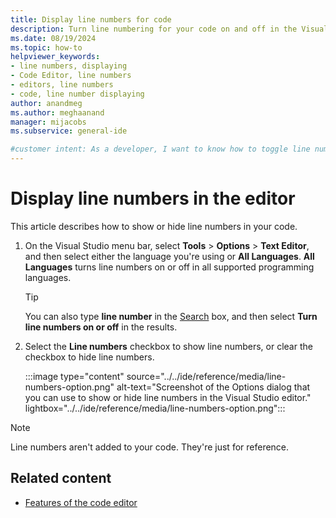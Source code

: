```yaml
---
title: Display line numbers for code
description: Turn line numbering for your code on and off in the Visual Studio code editor. Line numbers can be useful as a reference.
ms.date: 08/19/2024
ms.topic: how-to
helpviewer_keywords:
- line numbers, displaying
- Code Editor, line numbers
- editors, line numbers
- code, line number displaying
author: anandmeg
ms.author: meghaanand
manager: mijacobs
ms.subservice: general-ide

#customer intent: As a developer, I want to know how to toggle line numbers in my code so that I can use the numbers as a reference.
---
```


# Display line numbers in the editor

This article describes how to show or hide line numbers in your code.

1. On the Visual Studio menu bar, select **Tools** > **Options** > **Text Editor**, and then select either the language you're using or **All Languages**. **All Languages** turns line numbers on or off in all supported programming languages.

   > [!TIP]
   > You can also type **line number** in the [Search](../visual-studio-search.md) box, and then select **Turn line numbers on or off** in the results.

1. Select the **Line numbers** checkbox to show line numbers, or clear the checkbox to hide line numbers.

   :::image type="content" source="../../ide/reference/media/line-numbers-option.png" alt-text="Screenshot of the Options dialog that you can use to show or hide line numbers in the Visual Studio editor." lightbox="../../ide/reference/media/line-numbers-option.png":::

> [!NOTE]
> Line numbers aren't added to your code. They're just for reference.

## Related content

- [Features of the code editor](../../ide/writing-code-in-the-code-and-text-editor.md)
